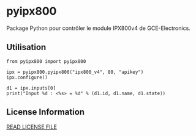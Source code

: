 # pyipx800
Package Python pour contrôler le module IPX800v4 de GCE-Electronics.

## Utilisation

	from pyipx800 import pyipx800

	ipx = pyipx800.pyipx800("ipx800_v4", 80, "apikey")
	ipx.configure()

	d1 = ipx.inputs[0]
	print("Input %d : <%s> = %d" % (d1.id, d1.name, d1.state))



## License Information

[READ LICENSE FILE](LICENSE)

